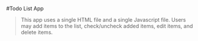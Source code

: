 #Todo List App
>This app uses a single HTML file and a single Javascript file.  Users may add items to the list, check/uncheck added items, edit items, and delete items.
